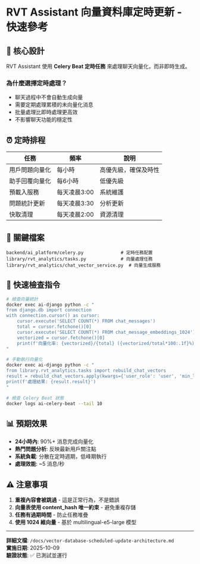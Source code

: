 # RVT Assistant 向量資料庫定時更新 - 快速參考

## 🎯 **核心設計**

RVT Assistant 使用 **Celery Beat 定時任務** 來處理聊天向量化，而非即時生成。

### **為什麼選擇定時處理？**
- 聊天過程中不會自動生成向量
- 需要定期處理累積的未向量化消息
- 批量處理比即時處理更高效
- 不影響聊天功能的穩定性

## ⏰ **定時排程**

| 任務 | 頻率 | 說明 |
|------|------|------|
| 用戶問題向量化 | 每小時 | 高優先級，確保及時性 |
| 助手回覆向量化 | 每6小時 | 低優先級 |
| 預載入服務 | 每天凌晨3:00 | 系統維護 |
| 問題統計更新 | 每天凌晨3:30 | 分析更新 |
| 快取清理 | 每天凌晨2:00 | 資源清理 |

## 📁 **關鍵檔案**

```
backend/ai_platform/celery.py              # 定時任務配置
library/rvt_analytics/tasks.py             # 向量處理任務
library/rvt_analytics/chat_vector_service.py  # 向量生成服務
```

## 🚀 **快速檢查指令**

```bash
# 檢查向量統計
docker exec ai-django python -c "
from django.db import connection
with connection.cursor() as cursor:
    cursor.execute('SELECT COUNT(*) FROM chat_messages')
    total = cursor.fetchone()[0]
    cursor.execute('SELECT COUNT(*) FROM chat_message_embeddings_1024')  
    vectorized = cursor.fetchone()[0]
    print(f'向量化率: {vectorized}/{total} ({vectorized/total*100:.1f}%)')
"

# 手動執行向量化
docker exec ai-django python -c "
from library.rvt_analytics.tasks import rebuild_chat_vectors
result = rebuild_chat_vectors.apply(kwargs={'user_role': 'user', 'min_length': 5})
print(f'處理結果: {result.result}')
"

# 檢查 Celery Beat 狀態
docker logs ai-celery-beat --tail 10
```

## 📊 **預期效果**

- **24小時內**: 90%+ 消息完成向量化
- **熱門問題分析**: 反映最新用戶關注點  
- **系統負載**: 分散在定時週期，低峰期執行
- **處理效能**: ~5 消息/秒

## ⚠️ **注意事項**

1. **重複內容會被跳過** - 這是正常行為，不是錯誤
2. **向量表使用 content_hash 唯一約束** - 避免重複存儲
3. **任務有過期時間** - 防止任務堆疊
4. **使用 1024 維向量** - 基於 multilingual-e5-large 模型

---

**詳細文檔**: `/docs/vector-database-scheduled-update-architecture.md`  
**實施日期**: 2025-10-09  
**驗證狀態**: ✅ 已測試並運行